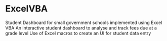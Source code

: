 # ExcelVBA
Student Dashboard for small government schools implemented using Excel VBA 
An interactive student dashboard to analyse and track fees due at a grade level
Use of Excel macros to create an UI for student data entry
